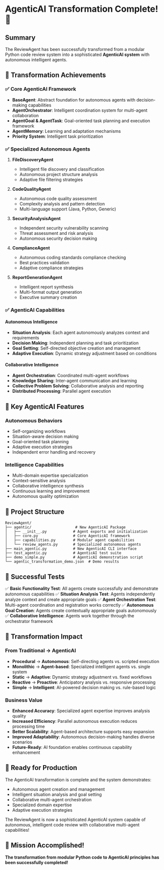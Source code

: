 # AgenticAI Transformation Complete! 🎉

## Summary

The ReviewAgent has been successfully transformed from a modular Python code review system into a sophisticated **AgenticAI system** with autonomous intelligent agents.

## 🚀 Transformation Achievements

### ✅ Core AgenticAI Framework
- **BaseAgent**: Abstract foundation for autonomous agents with decision-making capabilities
- **AgentOrchestrator**: Intelligent coordination system for multi-agent collaboration
- **AgentGoal & AgentTask**: Goal-oriented task planning and execution framework
- **AgentMemory**: Learning and adaptation mechanisms
- **Priority System**: Intelligent task prioritization

### ✅ Specialized Autonomous Agents

1. **FileDiscoveryAgent** 
   - Intelligent file discovery and classification
   - Autonomous project structure analysis
   - Adaptive file filtering strategies

2. **CodeQualityAgent**
   - Autonomous code quality assessment
   - Complexity analysis and pattern detection
   - Multi-language support (Java, Python, Generic)

3. **SecurityAnalysisAgent** 
   - Independent security vulnerability scanning
   - Threat assessment and risk analysis
   - Autonomous security decision making

4. **ComplianceAgent**
   - Autonomous coding standards compliance checking
   - Best practices validation
   - Adaptive compliance strategies

5. **ReportGenerationAgent**
   - Intelligent report synthesis
   - Multi-format output generation
   - Executive summary creation

### ✅ AgenticAI Capabilities

#### Autonomous Intelligence
- **Situation Analysis**: Each agent autonomously analyzes context and requirements
- **Decision Making**: Independent planning and task prioritization
- **Goal Setting**: Self-directed objective creation and management
- **Adaptive Execution**: Dynamic strategy adjustment based on conditions

#### Collaborative Intelligence
- **Agent Orchestration**: Coordinated multi-agent workflows
- **Knowledge Sharing**: Inter-agent communication and learning
- **Collective Problem Solving**: Collaborative analysis and reporting
- **Distributed Processing**: Parallel agent execution

## 🧠 Key AgenticAI Features

### Autonomous Behaviors
- Self-organizing workflows
- Situation-aware decision making
- Goal-oriented task planning
- Adaptive execution strategies
- Independent error handling and recovery

### Intelligence Capabilities
- Multi-domain expertise specialization
- Context-sensitive analysis
- Collaborative intelligence synthesis
- Continuous learning and improvement
- Autonomous quality optimization

## 📁 Project Structure

```
ReviewAgent/
├── agentic/                    # New AgenticAI Package
│   ├── __init__.py            # Agent exports and initialization
│   ├── core.py                # Core AgenticAI framework
│   ├── capabilities.py        # Modular agent capabilities
│   └── review_agents.py       # Specialized autonomous agents
├── main_agentic.py            # New AgenticAI CLI interface
├── test_agentic.py            # AgenticAI test suite
├── demo_simple.py             # AgenticAI demonstration script
└── agentic_transformation_demo.json  # Demo results
```

## 🎯 Successful Tests

✅ **Basic Functionality Test**: All agents create successfully and demonstrate autonomous capabilities
✅ **Situation Analysis Test**: Agents independently analyze context and create appropriate goals
✅ **Agent Orchestration Test**: Multi-agent coordination and registration works correctly
✅ **Autonomous Goal Creation**: Agents create contextually appropriate goals autonomously
✅ **Collaborative Intelligence**: Agents work together through the orchestrator framework

## 🌟 Transformation Impact

### From Traditional → AgenticAI
- **Procedural** → **Autonomous**: Self-directing agents vs. scripted execution
- **Monolithic** → **Agent-based**: Specialized intelligent agents vs. single system
- **Static** → **Adaptive**: Dynamic strategy adjustment vs. fixed workflows
- **Reactive** → **Proactive**: Anticipatory analysis vs. responsive processing
- **Simple** → **Intelligent**: AI-powered decision making vs. rule-based logic

### Business Value
- **Enhanced Accuracy**: Specialized agent expertise improves analysis quality
- **Increased Efficiency**: Parallel autonomous execution reduces processing time
- **Better Scalability**: Agent-based architecture supports easy expansion
- **Improved Adaptability**: Autonomous decision-making handles diverse scenarios
- **Future-Ready**: AI foundation enables continuous capability enhancement

## 🚀 Ready for Production

The AgenticAI transformation is complete and the system demonstrates:
- Autonomous agent creation and management
- Intelligent situation analysis and goal setting
- Collaborative multi-agent orchestration
- Specialized domain expertise
- Adaptive execution strategies

The ReviewAgent is now a sophisticated AgenticAI system capable of autonomous, intelligent code review with collaborative multi-agent capabilities!

## 🎊 Mission Accomplished!

**The transformation from modular Python code to AgenticAI principles has been successfully completed!**
